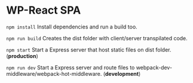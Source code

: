 
# WP-React SPA

`npm install` Install dependencies and run a build too.

`npm run build` Creates the dist folder with client/server transpilated code.

`npm start` Start a Express server that host static files on dist folder. (**production**)

`npm run dev` Start a Express server and route files to webpack-dev-middleware/webpack-hot-middleware. (**development**)
